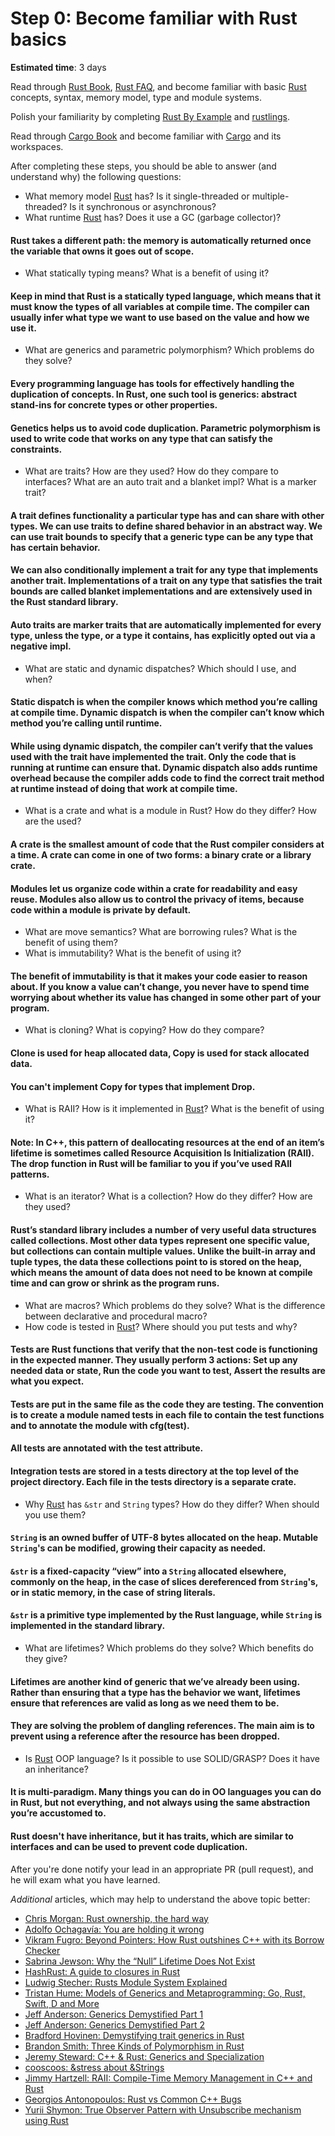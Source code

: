 Step 0: Become familiar with Rust basics
========================================

__Estimated time__: 3 days

Read through [Rust Book], [Rust FAQ], and become familiar with basic [Rust] concepts, syntax, memory model, type and module systems.

Polish your familiarity by completing [Rust By Example] and [rustlings].

Read through [Cargo Book] and become familiar with [Cargo] and its workspaces.

After completing these steps, you should be able to answer (and understand why) the following questions:
- What memory model [Rust] has? Is it single-threaded or multiple-threaded? Is it synchronous or asynchronous?
- What runtime [Rust] has? Does it use a GC (garbage collector)?
#### Rust takes a different path: the memory is automatically returned once the variable that owns it goes out of scope.

- What statically typing means? What is a benefit of using it?
#### Keep in mind that Rust is a statically typed language, which means that it must know the types of all variables at compile time. The compiler can usually infer what type we want to use based on the value and how we use it.
- What are generics and parametric polymorphism? Which problems do they solve?
#### Every programming language has tools for effectively handling the duplication of concepts. In Rust, one such tool is generics: abstract stand-ins for concrete types or other properties.
#### Genetics helps us to avoid code duplication. Parametric polymorphism is used to write code that works on any type that can satisfy the constraints.
- What are traits? How are they used? How do they compare to interfaces? What are an auto trait and a blanket impl? What is a marker trait?
#### A trait defines functionality a particular type has and can share with other types. We can use traits to define shared behavior in an abstract way. We can use trait bounds to specify that a generic type can be any type that has certain behavior.
#### We can also conditionally implement a trait for any type that implements another trait. Implementations of a trait on any type that satisfies the trait bounds are called blanket implementations and are extensively used in the Rust standard library.
#### Auto traits are marker traits that are automatically implemented for every type, unless the type, or a type it contains, has explicitly opted out via a negative impl.
- What are static and dynamic dispatches? Which should I use, and when?
#### Static dispatch is when the compiler knows which method you’re calling at compile time. Dynamic dispatch is when the compiler can’t know which method you’re calling until runtime.
#### While using dynamic dispatch, the compiler can’t verify that the values used with the trait have implemented the trait. Only the code that is running at runtime can ensure that. Dynamic dispatch also adds runtime overhead because the compiler adds code to find the correct trait method at runtime instead of doing that work at compile time.
- What is a crate and what is a module in Rust? How do they differ? How are the used?
#### A crate is the smallest amount of code that the Rust compiler considers at a time. A crate can come in one of two forms: a binary crate or a library crate.
#### Modules let us organize code within a crate for readability and easy reuse. Modules also allow us to control the privacy of items, because code within a module is private by default.
- What are move semantics? What are borrowing rules? What is the benefit of using them?
- What is immutability? What is the benefit of using it?
#### The benefit of immutability is that it makes your code easier to reason about. If you know a value can’t change, you never have to spend time worrying about whether its value has changed in some other part of your program.
- What is cloning? What is copying? How do they compare?
#### Clone is used for heap allocated data, Copy is used for stack allocated data.
#### You can't implement Copy for types that implement Drop.
- What is RAII? How is it implemented in [Rust]? What is the benefit of using it?
#### Note: In C++, this pattern of deallocating resources at the end of an item’s lifetime is sometimes called Resource Acquisition Is Initialization (RAII). The drop function in Rust will be familiar to you if you’ve used RAII patterns.
- What is an iterator? What is a collection? How do they differ? How are they used?
#### Rust’s standard library includes a number of very useful data structures called collections. Most other data types represent one specific value, but collections can contain multiple values. Unlike the built-in array and tuple types, the data these collections point to is stored on the heap, which means the amount of data does not need to be known at compile time and can grow or shrink as the program runs.
- What are macros? Which problems do they solve? What is the difference between declarative and procedural macro?
- How code is tested in [Rust]? Where should you put tests and why?
#### Tests are Rust functions that verify that the non-test code is functioning in the expected manner. They usually perform 3 actions: Set up any needed data or state, Run the code you want to test, Assert the results are what you expect.
#### Tests are put in the same file as the code they are testing. The convention is to create a module named tests in each file to contain the test functions and to annotate the module with cfg(test).
#### All tests are annotated with the test attribute.
#### Integration tests are stored in a tests directory at the top level of the project directory. Each file in the tests directory is a separate crate.
- Why [Rust] has `&str` and `String` types? How do they differ? When should you use them?
#### `String` is an owned buffer of UTF-8 bytes allocated on the heap. Mutable `String`'s can be modified, growing their capacity as needed.
#### `&str` is a fixed-capacity “view” into a `String` allocated elsewhere, commonly on the heap, in the case of slices dereferenced from `String`'s, or in static memory, in the case of string literals.
#### `&str` is a primitive type implemented by the Rust language, while `String` is implemented in the standard library.
- What are lifetimes? Which problems do they solve? Which benefits do they give?
#### Lifetimes are another kind of generic that we’ve already been using. Rather than ensuring that a type has the behavior we want, lifetimes ensure that references are valid as long as we need them to be.
#### They are solving the problem of dangling references. The main aim is to prevent using a reference after the resource has been dropped.
- Is [Rust] OOP language? Is it possible to use SOLID/GRASP? Does it have an inheritance?
#### It is multi-paradigm. Many things you can do in OO languages you can do in Rust, but not everything, and not always using the same abstraction you’re accustomed to.
#### Rust doesn't have inheritance, but it has traits, which are similar to interfaces and can be used to prevent code duplication.

After you're done notify your lead in an appropriate PR (pull request), and he will exam what you have learned.

_Additional_ articles, which may help to understand the above topic better:
- [Chris Morgan: Rust ownership, the hard way][1]
- [Adolfo Ochagavía: You are holding it wrong][12]
- [Vikram Fugro: Beyond Pointers: How Rust outshines C++ with its Borrow Checker][15]
- [Sabrina Jewson: Why the “Null” Lifetime Does Not Exist][16]
- [HashRust: A guide to closures in Rust][13]
- [Ludwig Stecher: Rusts Module System Explained][2]
- [Tristan Hume: Models of Generics and Metaprogramming: Go, Rust, Swift, D and More][3]
- [Jeff Anderson: Generics Demystified Part 1][4]
- [Jeff Anderson: Generics Demystified Part 2][5]
- [Bradford Hovinen: Demystifying trait generics in Rust][14]
- [Brandon Smith: Three Kinds of Polymorphism in Rust][6]
- [Jeremy Steward: C++ & Rust: Generics and Specialization][7]
- [cooscoos: &stress about &Strings][8]
- [Jimmy Hartzell: RAII: Compile-Time Memory Management in C++ and Rust][9]
- [Georgios Antonopoulos: Rust vs Common C++ Bugs][10]
- [Yurii Shymon: True Observer Pattern with Unsubscribe mechanism using Rust][11]




[Cargo]: https://github.com/rust-lang/cargo
[Cargo Book]: https://doc.rust-lang.org/cargo
[Rust]: https://www.rust-lang.org
[Rust Book]: https://doc.rust-lang.org/book
[Rust By Example]: https://doc.rust-lang.org/rust-by-example
[Rust FAQ]: https://prev.rust-lang.org/faq.html
[rustlings]: https://rustlings.cool

[1]: https://chrismorgan.info/blog/rust-ownership-the-hard-way
[2]: https://aloso.github.io/2021/03/28/module-system.html
[3]: https://thume.ca/2019/07/14/a-tour-of-metaprogramming-models-for-generics
[4]: https://web.archive.org/web/20220525213911/http://jeffa.io/rust_guide_generics_demystified_part_1
[5]: https://web.archive.org/web/20220328114028/https://jeffa.io/rust_guide_generics_demystified_part_2
[6]: https://www.brandons.me/blog/polymorphism-in-rust
[7]: https://www.tangramvision.com/blog/c-rust-generics-and-specialization#substitution-ordering--failures
[8]: https://cooscoos.github.io/blog/stress-about-strings
[9]: https://www.thecodedmessage.com/posts/raii
[10]: https://geo-ant.github.io/blog/2022/common-cpp-errors-vs-rust
[11]: https://web.archive.org/web/20230319015854/https://ybnesm.github.io/blah/articles/true-observer-pattern-rust
[12]: https://ochagavia.nl/blog/you-are-holding-it-wrong
[13]: https://hashrust.com/blog/a-guide-to-closures-in-rust
[14]: https://gruebelinchen.wordpress.com/2023/06/06/demystifying-trait-generics-in-rust
[15]: https://dev.to/vikram2784/beyond-pointers-how-rust-outshines-c-with-its-borrow-checker-1mad
[16]: https://sabrinajewson.org/blog/null-lifetime
